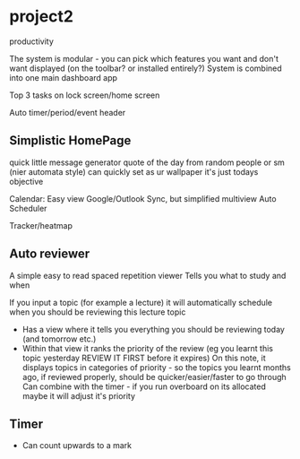 # project2
productivity


The system is modular - you can pick which features you want and don't want displayed (on the toolbar? or installed entirely?)
System is combined into one main dashboard app

Top 3 tasks on lock screen/home screen

Auto timer/period/event header

## Simplistic HomePage
quick little message generator
quote of the day from random people or sm (nier automata style)
can quickly set as ur wallpaper
it's just todays objective





Calendar:
Easy view
Google/Outlook Sync, but simplified multiview
Auto Scheduler

Tracker/heatmap

## Auto reviewer
A simple easy to read spaced repetition viewer
Tells you what to study and when

If you input a topic (for example a lecture)
it will automatically schedule when you should be reviewing this lecture topic

- Has a view where it tells you everything you should be reviewing today (and tomorrow etc.)
- Within that view it ranks the priority of the review (eg you learnt this topic yesterday REVIEW IT FIRST before it expires)
  On this note, it displays topics in categories of priority - so the topics you learnt months ago, if reviewed properly, should be quicker/easier/faster to go through
  Can combine with the timer - if you run overboard on its allocated maybe it will adjust it's priority

## Timer
- Can count upwards to a mark
